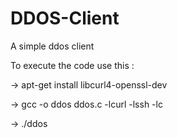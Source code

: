 # DDOS-Client
A simple ddos client

To execute the code use this : 

-> apt-get install libcurl4-openssl-dev

-> gcc -o ddos ddos.c -lcurl -lssh -lc

-> ./ddos
